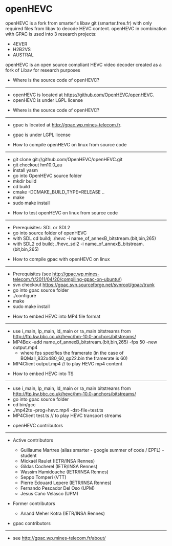 openHEVC
========

openHEVC is a fork from smarter's libav git (smarter.free.fr) with only required files from libav to decode HEVC content.
openHEVC in combination with GPAC is used into 3 research projects:
* 4EVER
* H2B2VS
* AUSTRAL

openHEVC is an open source compliant HEVC video decoder created as a fork of Libav for research purposes

- Where is the source code of openHEVC?
--------
* openHEVC is located at https://github.com/OpenHEVC/openHEVC.
* openHEVC is under LGPL license

- Where is the source code of openHEVC?
--------
- gpac is located at http://gpac.wp.mines-telecom.fr.
- gpac is under LGPL license

- How to compile openHEVC on linux from source code
----------
* git clone git://github.com/OpenHEVC/openHEVC.git
* git checkout hm10.0_au
* install yasm
* go into OpenHEVC source folder
* mkdir build
* cd build
* cmake -DCMAKE_BUILD_TYPE=RELEASE ..
* make
* sudo make install

- How to test openHEVC on linux from source code
----------
* Prerequisites: SDL or SDL2
* go into source folder of openHEVC
* with SDL cd build; ./hevc -i name_of_annexB_bitstream.(bit,bin,265)
* with SDL2 cd build; ./hevc_sdl2 -i name_of_annexB_bitstream.(bit,bin,265)

- How to compile gpac with openHEVC on linux
-----------
* Prerequisites (see http://gpac.wp.mines-telecom.fr/2011/04/20/compiling-gpac-on-ubuntu/)
* svn checkout https://gpac.svn.sourceforge.net/svnroot/gpac/trunk
* go into gpac source folder
* ./configure 
* make
* sudo make install

- How to embed HEVC into MP4 file format
-----------
* use i_main, lp_main, ld_main or ra_main bitstreams from http://ftp.kw.bbc.co.uk/hevc/hm-10.0-anchors/bitstreams/
* MP4Box -add name_of_annexB_bitstream.(bit,bin,265) -fps 50 -new output.mp4
  + where fps specifies the framerate (in the case of BQMall_832x480_60_qp22.bin the framerate is 60)
* MP4Client output.mp4 // to play HEVC mp4 content

- How to embed HEVC into TS
-----------
* use i_main, lp_main, ld_main or ra_main bitstreams from http://ftp.kw.bbc.co.uk/hevc/hm-10.0-anchors/bitstreams/
* go into gpac source folder
* cd bin/gcc
* ./mp42ts -prog=hevc.mp4 -dst-file=test.ts
* MP4Client test.ts // to play HEVC transport streams

- openHEVC contributors
-----------
* Active contributors
  + Guillaume Martres (alias smarter - google summer of code / EPFL) - student
  + Mickaël Raulet (IETR/INSA Rennes)
  + Gildas Cocherel (IETR/INSA Rennes)
  + Wassim Hamidouche (IETR/INSA Rennes)
  + Seppo Tomperi (VTT)
  + Pierre Edouard Lepere (IETR/INSA Rennes)
  + Fernando Pescador Del Oso (UPM)
  + Jesus Caño Velasco (UPM)

* Former contributors
  + Anand Meher Kotra (IETR/INSA Rennes)

- gpac contributors
-----------
* see http://gpac.wp.mines-telecom.fr/about/

